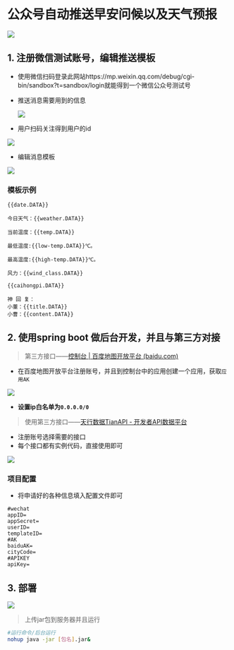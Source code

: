 # 公众号自动推送早安问候以及天气预报

![](https://caoh2-images-1308318435.cos.ap-beijing.myqcloud.com/img/Snipaste_2022-08-23_13-59-51.png)

##  1. 注册微信测试账号，编辑推送模板

- 使用微信扫码登录此网站https://mp.weixin.qq.com/debug/cgi-bin/sandbox?t=sandbox/login就能得到一个微信公众号测试号

- 推送消息需要用到的信息

  ![](https://caoh2-images-1308318435.cos.ap-beijing.myqcloud.com/img/Snipaste_2022-08-23_14-03-34.png)

-  用户扫码关注得到用户的id 

  ![](https://caoh2-images-1308318435.cos.ap-beijing.myqcloud.com/img/Snipaste_2022-08-23_14-05-37.png)

-  编辑消息模板 

![](https://caoh2-images-1308318435.cos.ap-beijing.myqcloud.com/img/Snipaste_2022-08-23_14-06-36.png)

### 模板示例

    {{date.DATA}} 
    
    今日天气：{{weather.DATA}} 
    
    当前温度：{{temp.DATA}}
    
    最低温度:{{low-temp.DATA}}℃。 
    
    最高温度:{{high-temp.DATA}}℃。 
    
    风力：{{wind_class.DATA}}
    
    {{caihongpi.DATA}}
    
    神 回 复：
    小董：{{title.DATA}}
    小曹：{{content.DATA}}
## 2. 使用spring boot 做后台开发，并且与第三方对接

>  第三方接口——[控制台 | 百度地图开放平台 (baidu.com)](https://lbsyun.baidu.com/apiconsole/center#/home) 

- 在百度地图开放平台注册账号，并且到控制台中的应用创建一个应用，获取`应用AK`

![](https://caoh2-images-1308318435.cos.ap-beijing.myqcloud.com/img/Snipaste_2022-08-23_14-10-30.png)

- **设置ip白名单为`0.0.0.0/0`**



>  使用第三方接口——[天行数据TianAPI - 开发者API数据平台](https://www.tianapi.com/) 

- 注册账号选择需要的接口
- 每个接口都有实例代码，直接使用即可

![](https://caoh2-images-1308318435.cos.ap-beijing.myqcloud.com/img/Snipaste_2022-08-23_14-13-12.png)

### 项目配置

- 将申请好的各种信息填入配置文件即可

```properties
#wechat
appID=
appSecret=
userID=
templateID=
#AK
baiduAK=
cityCode=
#APIKEY
apiKey=
```

## 3. 部署

![](https://caoh2-images-1308318435.cos.ap-beijing.myqcloud.com/img/Snipaste_2022-08-23_14-17-42.png)

> 上传jar包到服务器并且运行

```sh
#运行命令/后台运行
nohup java -jar [包名].jar&
```

